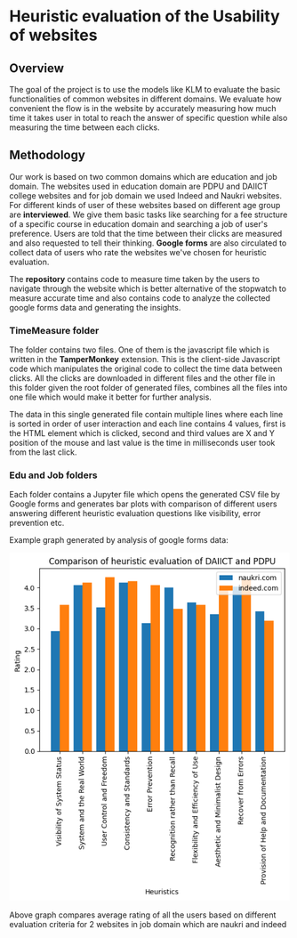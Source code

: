 # Heuristic evaluation of the Usability of websites

## Overview

The goal of the project is to use the models like KLM to evaluate the basic functionalities of common websites in 
different domains. We evaluate how convenient the flow is in the website by accurately measuring how much time it 
takes user in total to reach the answer of specific question while also measuring the time between each clicks.

## Methodology

Our work is based on two common domains which are education and job domain. The websites used in education domain 
are PDPU and DAIICT college websites and for job domain we used Indeed and Naukri websites. For different kinds of 
user of these websites based on different age group are **interviewed**. We give them basic tasks like searching for 
a fee structure of a specific course in education domain and searching a job of user's preference. Users are told 
that the time between their clicks are measured and also requested to tell their thinking. **Google forms** are 
also circulated to collect data of users who rate the websites we've chosen for heuristic evaluation. 

The **repository** contains code to measure time taken by the users to navigate through the website which is better 
alternative of the stopwatch to measure accurate time and also contains code to analyze the collected google forms 
data and generating the insights. 

### TimeMeasure folder

The folder contains two files. One of them is the javascript file which is written in the **TamperMonkey** extension.
This is the client-side Javascript code which manipulates the original code to collect the time data between clicks. 
All the clicks are downloaded in different files and the other file in this folder given the root folder of 
generated files, combines all the files into one file which would make it better for further analysis.

The data in this single generated file contain multiple lines where each line is sorted in order of user interaction 
and each line contains 4 values, first is the HTML element which is clicked, second and third values are X and Y 
position of the mouse and last value is the time in milliseconds user took from the last click.

### Edu and Job folders

Each folder contains a Jupyter file which opens the generated CSV file by Google forms and generates bar plots with 
comparison of different users answering different heuristic evaluation questions like visibility, error prevention etc.

Example graph generated by analysis of google forms data:

![Naukri vs Indeed](/Job/naukri_vs_indeed.png "")

Above graph compares average rating of all the users based on different evaluation criteria for 2 websites in job 
domain which are naukri and indeed
